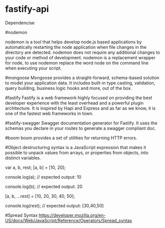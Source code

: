# fastify-api

Dependencise

#nodemon

nodemon is a tool that helps develop node.js based applications by automatically restarting the node application when file changes in the directory are detected.
nodemon does not require any additional changes to your code or method of development. nodemon is a replacement wrapper for node, to use nodemon replace the word node on the command line when executing your script.

#mongoose
Mongoose provides a straight-forward, schema-based solution to model your application data. It includes built-in type casting, validation, query building, business logic hooks and more, out of the box.

#fastify
Fastify is a web framework highly focused on providing the best developer experience with the least overhead and a powerful plugin architecture. It is inspired by Hapi and Express and as far as we know, it is one of the fastest web frameworks in town.

#fastify-swagger
Swagger documentation generator for Fastify. It uses the schemas you declare in your routes to generate a swagger compliant doc.

#boom
boom provides a set of utilities for returning HTTP errors.



#Object destructuring 
syntax is a JavaScript expression that makes it possible to unpack values from arrays, or properties from objects, into distinct variables.

var a, b, rest;
[a, b] = [10, 20];

console.log(a);
// expected output: 10

console.log(b);
// expected output: 20

[a, b, ...rest] = [10, 20, 30, 40, 50];

console.log(rest);
// expected output: [30,40,50]


#Spread Syntax
https://developer.mozilla.org/en-US/docs/Web/JavaScript/Reference/Operators/Spread_syntax
